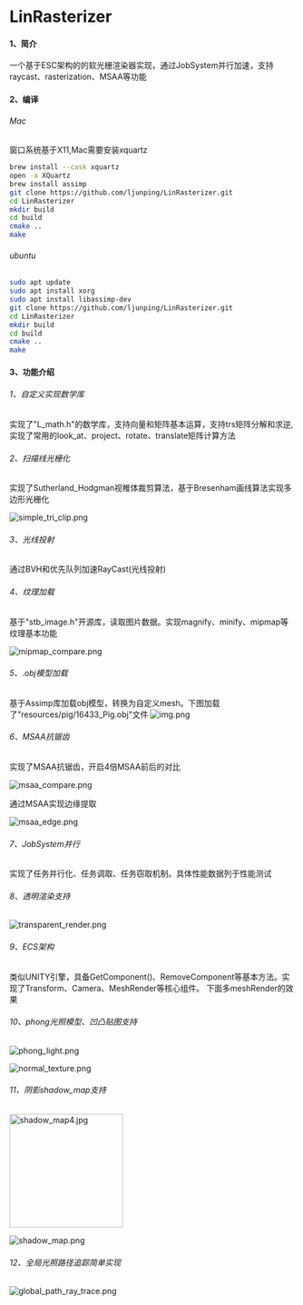 # LinRasterizer
#### 1、简介
一个基于ESC架构的的软光栅渲染器实现，通过JobSystem并行加速，支持raycast、rasterization、MSAA等功能

#### 2、编译
###### Mac
窗口系统基于X11,Mac需要安装xquartz
```sh
brew install --cask xquartz
open -a XQuartz
brew install assimp
git clone https://github.com/ljunping/LinRasterizer.git
cd LinRasterizer
mkdir build
cd build
cmake ..
make
```
###### ubuntu
```sh
sudo apt update
sudo apt install xorg
sudo apt install libassimp-dev
git clone https://github.com/ljunping/LinRasterizer.git
cd LinRasterizer
mkdir build
cd build
cmake ..
make
```

#### 3、功能介绍
###### 1、自定义实现数学库
实现了"L_math.h"的数学库，支持向量和矩阵基本运算，支持trs矩阵分解和求逆,实现了常用的look_at、project、rotate、translate矩阵计算方法
###### 2、扫描线光栅化
实现了Sutherland_Hodgman视椎体裁剪算法，基于Bresenham画线算法实现多边形光栅化

![simple_tri_clip.png](render_img/simple_tri_clip.png)

###### 3、光线投射
通过BVH和优先队列加速RayCast(光线投射)
###### 4、纹理加载
基于"stb_image.h"开源库，读取图片数据。实现magnify、minify、mipmap等纹理基本功能

![mipmap_compare.png](render_img/mipmap_compare.png)
###### 5、.obj模型加载
基于Assimp库加载obj模型，转换为自定义mesh。下图加载了"resources/pig/16433_Pig.obj"文件
![img.png](render_img/img_obj.png)

###### 6、MSAA抗锯齿
实现了MSAA抗锯齿，开启4倍MSAA前后的对比

![msaa_compare.png](render_img/msaa_compare.png)

通过MSAA实现边缘提取

![msaa_edge.png](render_img/msaa_edge.png)

###### 7、JobSystem并行
实现了任务并行化、任务调取、任务窃取机制。具体性能数据列于性能测试
###### 8、透明渲染支持

![transparent_render.png](render_img/transparent_render.png)

###### 9、ECS架构
类似UNITY引擎，具备GetComponent<T>()、RemoveComponent<T>等基本方法。实现了Transform、Camera、MeshRender等核心组件。
下面多meshRender的效果

###### 10、phong光照模型、凹凸贴图支持

![phong_light.png](render_img/phong_light.png)

![normal_texture.png](render_img/normal_texture.png)

###### 11、阴影shadow_map支持

<img alt="shadow_map4.jpg" height="200" src="render_img/shadow_map4.jpg" width="200"/>

![shadow_map.png](render_img/shadow_map.png)


###### 12、全局光照路径追踪简单实现

![global_path_ray_trace.png](render_img/global_path_ray_trace.png)


[//]: # (![muti_obj.png]&#40;render_img/muti_obj.png&#41;)

[//]: # (###### 10、性能测试)

[//]: # (设备Macbook Pro2023 14寸笔记本电脑。渲染"resources/pig/16433_Pig.obj"文件，包含了120576个三角形。分辨率640*480.默认 release build)

[//]: # (在不同的MSAA倍率下，光线投射和光栅化两种渲染模式的平均帧率如下)

[//]: # ()
[//]: # (1、JobSystem开启8线程)

[//]: # ()
[//]: # (| MSAA | 光线投射    | 光线投射（bvh加速） | 光栅化    |           )

[//]: # (|------|---------|-------------|--------|)

[//]: # (| 1    | 0.20fps | 27fps       | 120fps |)

[//]: # (| 2    | 0.09fps | 18fps       | 70fps  |)

[//]: # (| 4    | 0.05fps | 11fps       | 35fps  |)

[//]: # ()
[//]: # (2、JobSystem单线程)

[//]: # ()
[//]: # (| MSAA   | 光线投射（bvh加速） | 光栅化    |)

[//]: # (|--------|-------------|--------|)

[//]: # (| 1     | 10.3fps       | 40fps |)

[//]: # (| 2     | 6.5fps       | 25fps  |)

[//]: # (| 4     |3.5fps       | 10fps  |)


